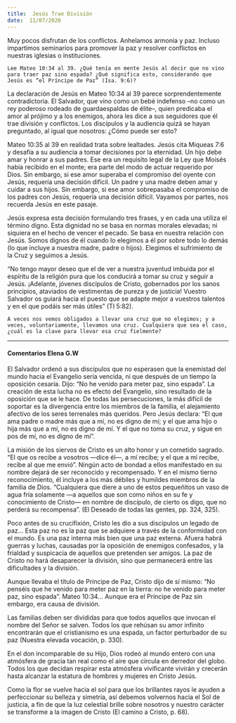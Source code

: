 ```yaml
---
title:  Jesús Trae División
date:  11/07/2020
---
```


Muy pocos disfrutan de los conflictos. Anhelamos armonía y paz. Incluso impartimos seminarios para promover la paz y resolver conflictos en nuestras iglesias o instituciones.

`Lee Mateo 10:34 al 39. ¿Qué tenía en mente Jesús al decir que no vino para traer paz sino espada? ¿Qué significa esto, considerando que Jesús es “el Príncipe de Paz” (Isa. 9:6)?`

La declaración de Jesús en Mateo 10:34 al 39 parece sorprendentemente contradictoria. El Salvador, que vino como un bebé indefenso –no como un rey poderoso rodeado de guardaespaldas de élite–, quien predicaba el amor al prójimo y a los enemigos, ahora les dice a sus seguidores que él trae división y conflictos. Los discípulos y la audiencia quizá se hayan preguntado, al igual que nosotros: ¿Cómo puede ser esto?

Mateo 10:35 al 39 en realidad trata sobre lealtades. Jesús cita Miqueas 7:6 y desafía a su audiencia a tomar decisiones por la eternidad. Un hijo debe amar y honrar a sus padres. Ese era un requisito legal de la Ley que Moisés había recibido en el monte; era parte del modo de actuar requerido por Dios. Sin embargo, si ese amor superaba el compromiso del oyente con Jesús, requería una decisión difícil. Un padre y una madre deben amar y cuidar a sus hijos. Sin embargo, si ese amor sobrepasaba el compromiso de los padres con Jesús, requería una decisión difícil. Vayamos por partes, nos recuerda Jesús en este pasaje.

Jesús expresa esta decisión formulando tres frases, y en cada una utiliza el término digno. Esta dignidad no se basa en normas morales elevadas; ni siquiera en el hecho de vencer el pecado. Se basa en nuestra relación con Jesús. Somos dignos de él cuando lo elegimos a él por sobre todo lo demás (lo que incluye a nuestra madre, padre o hijos). Elegimos el sufrimiento de la Cruz y seguimos a Jesús.

“No tengo mayor deseo que el de ver a nuestra juventud imbuida por el espíritu de la religión pura que los conducirá a tomar su cruz y seguir a Jesús. ¡Adelante, jóvenes discípulos de Cristo, gobernados por los sanos principios, ataviados de vestimentas de pureza y de justicia! Vuestro Salvador os guiará hacia el puesto que se adapte mejor a vuestros talentos y en el que podáis ser más útiles” (TI 5:82).

`A veces nos vemos obligados a llevar una cruz que no elegimos; y a veces, voluntariamente, llevamos una cruz. Cualquiera que sea el caso, ¿cuál es la clave para llevar esa cruz fielmente?`

---

#### Comentarios Elena G.W

El Salvador ordenó a sus discípulos que no esperasen que la enemistad del mundo hacia el Evangelio sería vencida, ni que después de un tiempo la oposición cesaría. Dijo: “No he venido para meter paz, sino espada”. La creación de esta lucha no es efecto del Evangelio, sino resultado de la oposición que se le hace. De todas las persecuciones, la más difícil de soportar es la divergencia entre los miembros de la familia, el alejamiento afectivo de los seres terrenales más queridos. Pero Jesús declara: “El que ama padre o madre más que a mí, no es digno de mí; y el que ama hijo o hija más que a mí, no es digno de mí. Y el que no toma su cruz, y sigue en pos de mí, no es digno de mí”.

La misión de los siervos de Cristo es un alto honor y un cometido sagrado. “El que os recibe a vosotros —dice él—, a mí recibe; y el que a mí recibe, recibe al que me envió”. Ningún acto de bondad a ellos manifestado en su nombre dejará de ser reconocido y recompensado. Y en el mismo tierno reconocimiento, él incluye a los más débiles y humildes miembros de la familia de Dios. “Cualquiera que diere a uno de estos pequeñitos un vaso de agua fría solamente —a aquellos que son como niños en su fe y conocimiento de Cristo— en nombre de discípulo, de cierto os digo, que no perderá su recompensa”. (El Deseado de todas las gentes, pp. 324, 325).

Poco antes de su crucifixión, Cristo les dio a sus discípulos un legado de paz… Esta paz no es la paz que se adquiere a través de la conformidad con el mundo. Es una paz interna más bien que una paz externa. Afuera habrá guerras y luchas, causadas por la oposición de enemigos confesados, y la frialdad y suspicacia de aquellos que pretenden ser amigos. La paz de Cristo no hará desaparecer la división, sino que permanecerá entre las dificultades y la división.

Aunque llevaba el título de Príncipe de Paz, Cristo dijo de sí mismo: “No penséis que he venido para meter paz en la tierra: no he venido para meter paz, sino espada”. Mateo 10:34… Aunque era el Príncipe de Paz sin embargo, era causa de división.

Las familias deben ser divididas para que todos aquellos que invocan el nombre del Señor se salven. Todos los que rehúsan su amor infinito encontrarán que el cristianismo es una espada, un factor perturbador de su paz (Nuestra elevada vocación, p. 330).

En el don incomparable de su Hijo, Dios rodeó al mundo entero con una atmósfera de gracia tan real como el aire que circula en derredor del globo. Todos los que decidan respirar esta atmósfera vivificante vivirán y crecerán hasta alcanzar la estatura de hombres y mujeres en Cristo Jesús.

Como la flor se vuelve hacia el sol para que los brillantes rayos le ayuden a perfeccionar su belleza y simetría, así debemos volvernos hacia el Sol de justicia, a fin de que la luz celestial brille sobre nosotros y nuestro carácter se transforme a la imagen de Cristo (El camino a Cristo, p. 68).